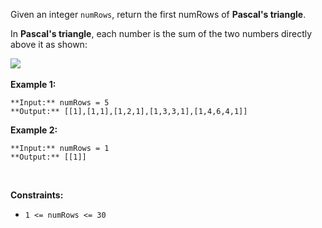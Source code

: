 Given an integer `numRows`, return the first numRows of **Pascal's triangle**.


In **Pascal's triangle**, each number is the sum of the two numbers directly above it as shown:


![](https://upload.wikimedia.org/wikipedia/commons/0/0d/PascalTriangleAnimated2.gif)
 


**Example 1:**



```
**Input:** numRows = 5
**Output:** [[1],[1,1],[1,2,1],[1,3,3,1],[1,4,6,4,1]]

```
**Example 2:**



```
**Input:** numRows = 1
**Output:** [[1]]

```

 


**Constraints:**


* `1 <= numRows <= 30`


